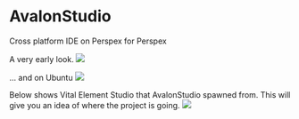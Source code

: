 # AvalonStudio
Cross platform IDE on Perspex for Perspex

A very early look.
![](https://files.gitter.im/danwalmsley/wXSg/blob)

... and on Ubuntu
![](https://files.gitter.im/VitalElement/AvalonStudio/1iCT/blob)


Below shows Vital Element Studio that AvalonStudio spawned from. This will give you an idea of where the project is going.
![](http://vitalelement.co.uk/AvalonStudio/images/vestudio_demo.gif)
